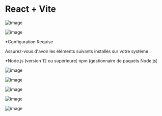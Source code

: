 # React + Vite

![image](https://github.com/sarahvar/p12-sportsee/assets/100738177/02681c77-bba7-4db4-9a94-3fd9540ac97d)


![image](https://github.com/sarahvar/p12-sportsee/assets/100738177/3713ad95-3056-4435-a952-2efaa285327d)


*Configuration Requise

Assurez-vous d'avoir les éléments suivants installés sur votre système :

*Node.js (version 12 ou supérieure)
npm (gestionnaire de paquets Node.js)

![image](https://github.com/sarahvar/p12-sportsee/assets/100738177/e9a7b7af-d0b6-4ef0-b7d8-995be1c8cf8e)


![image](https://github.com/sarahvar/p12-sportsee/assets/100738177/6b5bbe0c-c172-436d-81cb-38d54ed61d52)

![image](https://github.com/sarahvar/p12-sportsee/assets/100738177/05b549e3-fc44-4165-a3c8-c2f4d3a58e1a)

![image](https://github.com/sarahvar/p12-sportsee/assets/100738177/729bb5d6-3286-4527-aba7-996fa26f189d)


![image](https://github.com/sarahvar/p12-sportsee/assets/100738177/55546722-f422-4784-984b-138c240d37bf)


